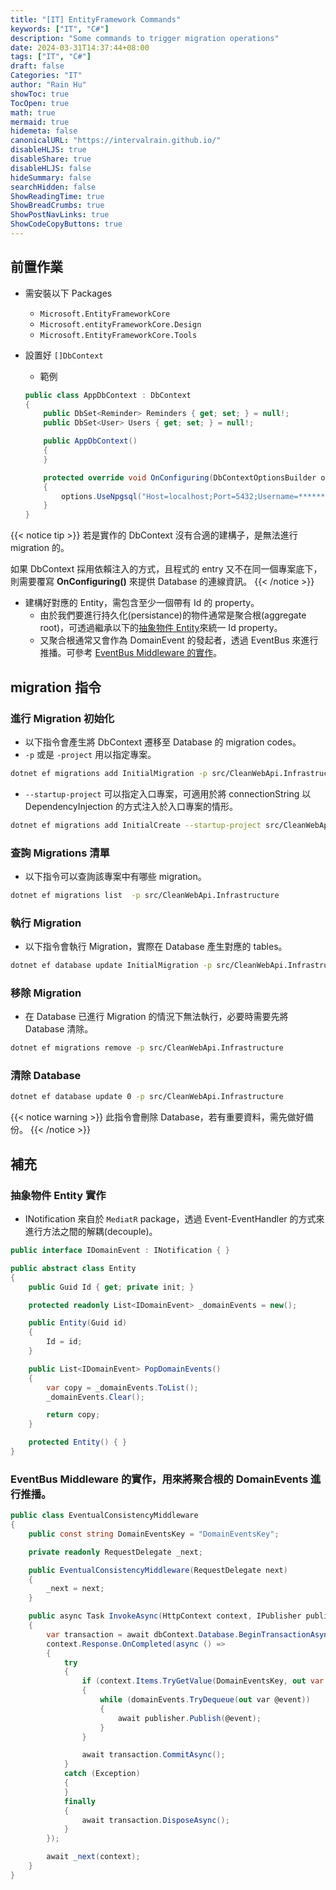 ```yaml
---
title: "[IT] EntityFramework Commands"
keywords: ["IT", "C#"]
description: "Some commands to trigger migration operations"
date: 2024-03-31T14:37:44+08:00
tags: ["IT", "C#"]
draft: false
Categories: "IT"
author: "Rain Hu"
showToc: true
TocOpen: true
math: true
mermaid: true
hidemeta: false
canonicalURL: "https://intervalrain.github.io/"
disableHLJS: true
disableShare: true
disableHLJS: false
hideSummary: false
searchHidden: false
ShowReadingTime: true
ShowBreadCrumbs: true
ShowPostNavLinks: true
ShowCodeCopyButtons: true
---
```


## 前置作業
+ 需安裝以下 Packages 
    + `Microsoft.EntityFrameworkCore`
    + `Microsoft.entityFrameworkCore.Design`
    + `Microsoft.EntityFrameworkCore.Tools`

+ 設置好 `[]DbContext`
    + 範例
    ```csharp
    public class AppDbContext : DbContext
    {
        public DbSet<Reminder> Reminders { get; set; } = null!;
        public DbSet<User> Users { get; set; } = null!;

        public AppDbContext()
        {
        }

        protected override void OnConfiguring(DbContextOptionsBuilder options)
        {
            options.UseNpgsql("Host=localhost;Port=5432;Username=********;Password=********;Database=testdb");
        }
    }
    ```
{{< notice tip >}}
若是實作的 DbContext 沒有合適的建構子，是無法進行 migration 的。

如果 DbContext 採用依賴注入的方式，且程式的 entry 又不在同一個專案底下，則需要覆寫 **OnConfiguring()** 來提供 Database 的連線資訊。
{{< /notice >}}

+ 建構好對應的 Entity，需包含至少一個帶有 Id 的 property。
    + 由於我們要進行持久化(persistance)的物件通常是聚合根(aggregate root)，可透過繼承以下的[抽象物件 Entity](./#%E6%8A%BD%E8%B1%A1%E7%89%A9%E4%BB%B6-entity-%E5%AF%A6%E4%BD%9C)來統一 Id property。
    + 又聚合根通常又會作為 DomainEvent 的發起者，透過 EventBus 來進行推播。可參考 [EventBus Middleware 的實作](./#eventbus-middleware-%E7%9A%84%E5%AF%A6%E4%BD%9C%E7%94%A8%E4%BE%86%E5%B0%87%E8%81%9A%E5%90%88%E6%A0%B9%E7%9A%84-domainevents-%E9%80%B2%E8%A1%8C%E6%8E%A8%E6%92%AD)。
    

## migration 指令
### 進行 Migration 初始化
+ 以下指令會產生將 DbContext 遷移至 Database 的 migration codes。
+ `-p` 或是 `-project` 用以指定專案。
```zsh
dotnet ef migrations add InitialMigration -p src/CleanWebApi.Infrastructure
```

+ `--startup-project` 可以指定入口專案，可適用於將 connectionString 以 DependencyInjection 的方式注入於入口專案的情形。
```zsh
dotnet ef migrations add InitialCreate --startup-project src/CleanWebApi.Api --project src/CleanWebApi.Infrastructure
```

### 查詢 Migrations 清單
+ 以下指令可以查詢該專案中有哪些 migration。
```zsh
dotnet ef migrations list  -p src/CleanWebApi.Infrastructure
```

### 執行 Migration
+ 以下指令會執行 Migration，實際在 Database 產生對應的 tables。 
```zsh
dotnet ef database update InitialMigration -p src/CleanWebApi.Infrastructure
```

### 移除 Migration
+ 在 Database 已進行 Migration 的情況下無法執行，必要時需要先將 Database 清除。
```zsh
dotnet ef migrations remove -p src/CleanWebApi.Infrastructure
```

### 清除 Database
```zsh
dotnet ef database update 0 -p src/CleanWebApi.Infrastructure
```
{{< notice warning >}}
此指令會刪除 Database，若有重要資料，需先做好備份。
{{< /notice >}}


## 補充
### 抽象物件 Entity 實作
+ INotification 來自於 `MediatR` package，透過 Event-EventHandler 的方式來進行方法之間的解耦(decouple)。
```csharp
public interface IDomainEvent : INotification { }

public abstract class Entity
{
    public Guid Id { get; private init; }

    protected readonly List<IDomainEvent> _domainEvents = new();

    public Entity(Guid id)
    {
        Id = id;
    }

    public List<IDomainEvent> PopDomainEvents()
    {
        var copy = _domainEvents.ToList();
        _domainEvents.Clear();

        return copy;
    }

    protected Entity() { }
}
```

### EventBus Middleware 的實作，用來將聚合根的 DomainEvents 進行推播。

```csharp
public class EventualConsistencyMiddleware
{
    public const string DomainEventsKey = "DomainEventsKey";

    private readonly RequestDelegate _next; 

    public EventualConsistencyMiddleware(RequestDelegate next)
    {
        _next = next;
    }

    public async Task InvokeAsync(HttpContext context, IPublisher publisher, AppDbContext dbContext)
    {
        var transaction = await dbContext.Database.BeginTransactionAsync();
        context.Response.OnCompleted(async () =>
        {
            try
            {
                if (context.Items.TryGetValue(DomainEventsKey, out var value) && value is Queue<IDomainEvent> domainEvents)
                {
                    while (domainEvents.TryDequeue(out var @event))
                    {
                        await publisher.Publish(@event);
                    }
                }

                await transaction.CommitAsync();
            }
            catch (Exception)
            {
            }
            finally
            {
                await transaction.DisposeAsync();
            }
        });

        await _next(context);
    }
}
```